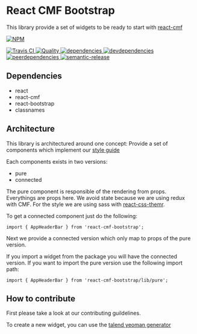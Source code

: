 # React CMF Bootstrap

This library provide a set of widgets to be ready to start with [react-cmf](https://github.com/Talend/react-cmf)


[![NPM][npm-icon] ][npm-url]

[![Travis CI][travis-ci-image] ][travis-ci-url]
[![Quality][quality-badge] ][quality-url]
[![dependencies][dependencies-image] ][dependencies-url]
[![devdependencies][devdependencies-image] ][devdependencies-url]
[![peerdependencies][peerdependencies-image] ][peerdependencies-url]
[![semantic-release](https://img.shields.io/badge/%20%20%F0%9F%93%A6%F0%9F%9A%80-semantic--release-e10079.svg)](https://github.com/semantic-release/semantic-release)

[npm-icon]: https://nodei.co/npm/react-cmf-bootstrap.png?downloads=true
[npm-url]: https://npmjs.org/package/react-cmf-bootstrap
[travis-ci-image]: https://travis-ci.org/Talend/react-cmf-bootstrap.svg?branch=master
[travis-ci-url]: https://travis-ci.org/Talend/react-cmf-bootstrap

[dependencies-image]: https://david-dm.org/Talend/react-cmf-bootstrap.png
[dependencies-url]: https://david-dm.org/Talend/react-cmf-bootstrap
[devdependencies-image]: https://david-dm.org/Talend/react-cmf-bootstrap/dev-status.png
[devdependencies-url]: https://david-dm.org/Talend/react-cmf-bootstrap#info=devDependencies
[peerdependencies-image]: https://david-dm.org/Talend/react-cmf-bootstrap/peer-status.svg
[peerdependencies-url]: https://david-dm.org/Talend/react-cmf-bootstrap?type=peer

[quality-badge]: http://npm.packagequality.com/shield/react-cmf-bootstrap.svg
[quality-url]: http://packagequality.com/#?package=react-cmf-bootstrap

## Dependencies

* react
* react-cmf
* react-bootstrap
* classnames

## Architecture

This library is architectured around one concept:
Provide a set of components which implement our [style guide](http://guidelines.talend.com)

Each components exists in two versions:
* pure
* connected

The pure component is responsible of the rendering from props.
Everythings are props here.
We avoid state because we are using redux with CMF.
For the style we are using sass with [react-css-themr](https://github.com/javivelasco/react-css-themr).

To get a connected component just do the following:

```
import { AppHeaderBar } from 'react-cmf-bootstrap';
```


Next we provide a connected version which only map to props of the pure version.

If you import a widget from the package you will have the connected version.
If you want to import the pure version use the following import path:

```
import { AppHeaderBar } from 'react-cmf-bootstrap/lib/pure';
```

## How to contribute

First please take a look at our contributing guildelines.

To create a new widget, you can use the [talend yeoman generator](https://github.com/Talend/generator-talend)
